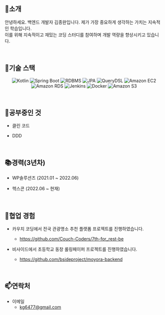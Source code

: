 ## 👋소개

안녕하세요. 백엔드 개발자 김종완입니다. 제가 가장 중요하게 생각하는 가치는 지속적인 학습입니다.
<br> 이를 위해 지속적이고 재밌는 코딩 스터디를 참여하며 개발 역량을 향상시키고 있습니다. 

<br>

## 👀기술 스택

<div align="center">
 
![Kotlin](https://img.shields.io/badge/Kotlin-0095D5?style=flat-square&logo=kotlin&logoColor=white)
![Spring Boot](https://img.shields.io/badge/Spring%20Boot-6DB33F?style=flat-square&logo=spring&logoColor=white)
![RDBMS](https://img.shields.io/badge/RDBMS-003545?style=flat-square&logo=postgresql&logoColor=white)
![JPA](https://img.shields.io/badge/JPA-663399?style=flat-square&logo=hibernate&logoColor=white)
![QueryDSL](https://img.shields.io/badge/QueryDSL-0769AD?style=flat-square&logo=&logoColor=white)
![Amazon EC2](https://img.shields.io/badge/Amazon%20EC2-232F3E?style=flat-square&logo=amazon-aws&logoColor=white)
 <br>
![Amazon RDS](https://img.shields.io/badge/Amazon%20RDS-232F3E?style=flat-square&logo=amazon-aws&logoColor=white)
![Jenkins](https://img.shields.io/badge/Jenkins-D24939?style=flat-square&logo=jenkins&logoColor=white)
![Docker](https://img.shields.io/badge/Docker-2496ED?style=flat-square&logo=docker&logoColor=white)
![Amazon S3](https://img.shields.io/badge/Amazon%20S3-569A31?style=flat-square&logo=amazon-s3&logoColor=white)
 
 </div>
 
<br>

## 🌱공부중인 것

- 클린 코드

- DDD


<br>

## 📚경력(3년차)

- WP솔루션즈 (2021.01 ~ 2022.06)

- 헥스콘 (2022.06 ~ 현재)

<br>

## 💞️협업 경험

- 카우치 코딩에서 전국 관광명소 추천 플랫폼 프로젝트를 진행하였습니다.
  - https://github.com/Couch-Coders/7th-for_rest-be

- 비사이드에서 초등학교 동창 롤링페이퍼 프로젝트를 진행하였습니다.
  - https://github.com/bsideproject/moyora-backend

<br>

## 📫연락처

- 이메일 
  - kg6477@gmail.com
